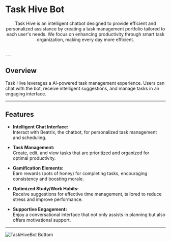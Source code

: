 # Task Hive Bot

<p align="center">
Task Hive is an intelligent chatbot designed to provide efficient and personalized assistance by creating a task management portfolio tailored to each user's needs. We focus on enhancing productivity through smart task organization, making every day more efficient.
<br><br>
</p>
---

## Overview

Task Hive leverages a AI-powered task management experience. Users can chat with the bot, receive intelligent suggestions, and manage tasks in an engaging interface.

---

## Features

- **Intelligent Chat Interface:**  
  Interact with Beatrix, the chatbot, for personalized task management and scheduling.

- **Task Management:**  
  Create, edit, and view tasks that are prioritized and organized for optimal productivity.

- **Gamification Elements:**  
  Earn rewards (pots of honey) for completing tasks, encouraging consistency and boosting morale.

- **Optimized Study/Work Habits:**  
  Receive suggestions for effective time management, tailored to reduce stress and improve performance.

- **Supportive Engagement:**  
  Enjoy a conversational interface that not only assists in planning but also offers motivational support.

---

![TaskHiveBot Bottom](https://raw.githubusercontent.com/Trilokia/Trilokia/379277808c61ef204768a61bbc5d25bc7798ccf1/bottom_header.svg)
